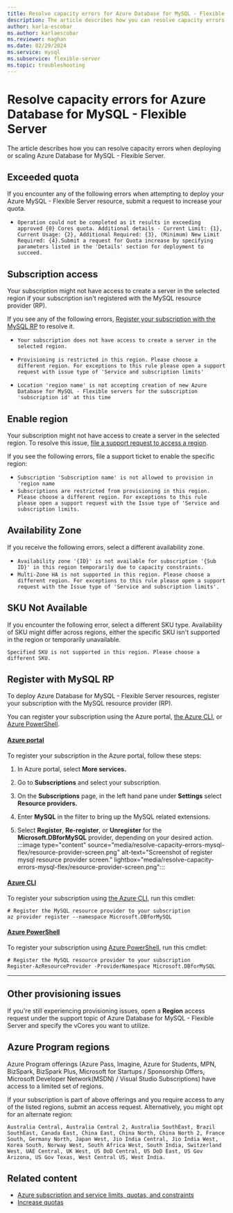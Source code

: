```yaml
---
title: Resolve capacity errors for Azure Database for MySQL - Flexible Server
description: The article describes how you can resolve capacity errors when deploying or scaling Azure Database for MySQL - Flexible Server.
author: karla-escobar
ms.author: karlaescobar
ms.reviewer: maghan
ms.date: 02/29/2024
ms.service: mysql
ms.subservice: flexible-server
ms.topic: troubleshooting
---
```


# Resolve capacity errors for Azure Database for MySQL - Flexible Server

The article describes how you can resolve capacity errors when deploying or scaling Azure Database for MySQL - Flexible Server.

## Exceeded quota

If you encounter any of the following errors when attempting to deploy your Azure MySQL - Flexible Server resource, submit a request to increase your quota.

- `Operation could not be completed as it results in exceeding approved {0} Cores quota. Additional details - Current Limit: {1}, Current Usage: {2}, Additional Required: {3}, (Minimum) New Limit Required: {4}.Submit a request for Quota increase by specifying parameters listed in the 'Details' section for deployment to succeed.`

## Subscription access

Your subscription might not have access to create a server in the selected region if your subscription isn't registered with the MySQL resource provider (RP).

If you see any of the following errors, [Register your subscription with the MySQL RP](#register-with-mysql-rp) to resolve it.

- `Your subscription does not have access to create a server in the selected region.`

- `Provisioning is restricted in this region. Please choose a different region. For exceptions to this rule please open a support request with issue type of 'Service and subscription limits' `

- `Location 'region name' is not accepting creation of new Azure Database for MySQL - Flexible servers for the subscription 'subscription id' at this time`

## Enable region

Your subscription might not have access to create a server in the selected region. To resolve this issue, [file a support request to access a region](https://ms.portal.azure.com/#blade/Microsoft_Azure_Support/HelpAndSupportBlade).

If you see the following errors, file a support ticket to enable the specific region:
- `Subscription 'Subscription name' is not allowed to provision in 'region name`
-  `Subscriptions are restricted from provisioning in this region. Please choose a different region. For exceptions to this rule please open a support request with the Issue type of 'Service and subscription limits.`

## Availability Zone

If you receive the following errors, select a different availability zone.

- `Availability zone '{ID}' is not available for subscription '{Sub ID}' in this region temporarily due to capacity constraints.`
- `Multi-Zone HA is not supported in this region. Please choose a different region. For exceptions to this rule please open a support request with the Issue type of 'Service and subscription limits'.`

## SKU Not Available

If you encounter the following error, select a different SKU type. Availability of SKU might differ across regions, either the specific SKU isn't supported in the region or temporarily unavailable.

`Specified SKU is not supported in this region. Please choose a different SKU.`

## Register with MySQL RP

To deploy Azure Database for MySQL - Flexible Server resources, register your subscription with the MySQL resource provider (RP).

You can register your subscription using the Azure portal, [the Azure CLI](/cli/azure/install-azure-cli), or [Azure PowerShell](/powershell/azure/install-azure-powershell?view=azps-11.3.0).

#### [Azure portal](#tab/portal)

To register your subscription in the Azure portal, follow these steps:

1. In Azure portal, select **More services.**

1. Go to **Subscriptions** and select your subscription.

1. On the **Subscriptions** page, in the left hand pane under **Settings** select **Resource providers.**

1. Enter **MySQL** in the filter to bring up the MySQL related extensions.

1. Select **Register**, **Re-register**, or **Unregister** for the **Microsoft.DBforMySQL** provider, depending on your desired action.
   :::image type="content" source="media/resolve-capacity-errors-mysql-flex/resource-provider-screen.png" alt-text="Screenshot of register mysql resource provider screen." lightbox="media/resolve-capacity-errors-mysql-flex/resource-provider-screen.png":::

#### [Azure CLI](#tab/azure-cli-b)

To register your subscription using [the Azure CLI](/cli/azure/install-azure-cli), run this cmdlet:

```azurecli-interactive
# Register the MySQL resource provider to your subscription
az provider register --namespace Microsoft.DBforMySQL
```

#### [Azure PowerShell](#tab/powershell)

To register your subscription using [Azure PowerShell](/powershell/azure/install-az-ps), run this cmdlet:

```powershell-interactive
# Register the MySQL resource provider to your subscription
Register-AzResourceProvider -ProviderNamespace Microsoft.DBforMySQL
```

---

## Other provisioning issues

If you're still experiencing provisioning issues, open a **Region** access request under the support topic of Azure Database for MySQL - Flexible Server and specify the vCores you want to utilize.

## Azure Program regions

Azure Program offerings (Azure Pass, Imagine, Azure for Students, MPN, BizSpark, BizSpark Plus, Microsoft for Startups / Sponsorship Offers, Microsoft Developer Network(MSDN) / Visual Studio Subscriptions) have access to a limited set of regions.

If your subscription is part of above offerings and you require access to any of the listed regions, submit an access request. Alternatively, you might opt for an alternate region:

`Australia Central, Australia Central 2, Australia SouthEast, Brazil SouthEast, Canada East, China East, China North, China North 2, France South, Germany North, Japan West, Jio India Central, Jio India West, Korea South, Norway West, South Africa West, South India, Switzerland West, UAE Central, UK West, US DoD Central, US DoD East, US Gov Arizona, US Gov Texas, West Central US, West India.`

## Related content

- [Azure subscription and service limits, quotas, and constraints](/azure/azure-resource-manager/management/azure-subscription-service-limits)
- [Increase quotas](/azure/mysql/flexible-server/how-to-request-quota-increase)
